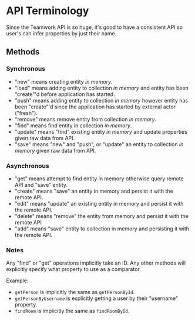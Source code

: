 # API Terminology
Since the Teamwork API is so huge, it's good to have a consistent API so user's can infer properties by just their name.

## Methods
### Synchronous
* "new" means creating entity *in memory*.
* "load" means adding entity to collection *in memory* and entity has been "create"'d before application has started.
* "push" means adding entity to collection *in memory* however entity has been "create"'d since the application has started by external actor ("fresh").
* "remove" means remove entity from collection *in memory*.
* "find" means find entity in collection *in memory*.
* "update" means "find" existing entity *in memory* and update properties given raw data from API.
* "save" means "new" and "push", or "update" an entity to collection *in memory* given raw data from API.

### Asynchronous
* "get" means attempt to find entity in memory otherwise query remote API and "save" entity.
* "create" means "save" an entity in memory and persist it with the remote API.
* "edit" means "update" an existing entity in memory and persist it with the remote API.
* "delete" means "remove" the entity from memory and persist it with the remote API
* "add" means "save" entity to collection in memory and persisting it with the remote API.

### Notes
Any "find" or "get" operations implicitly take an ID. Any other methods will explicitly specify what property to use as a comparator.

Example:

* `getPerson` is implicitly the same as `getPersonById`.
* `getPersonByUsername` is explicitly getting a user by their "username" property.
* `findRoom` is implicitly the same as `findRoomById`.